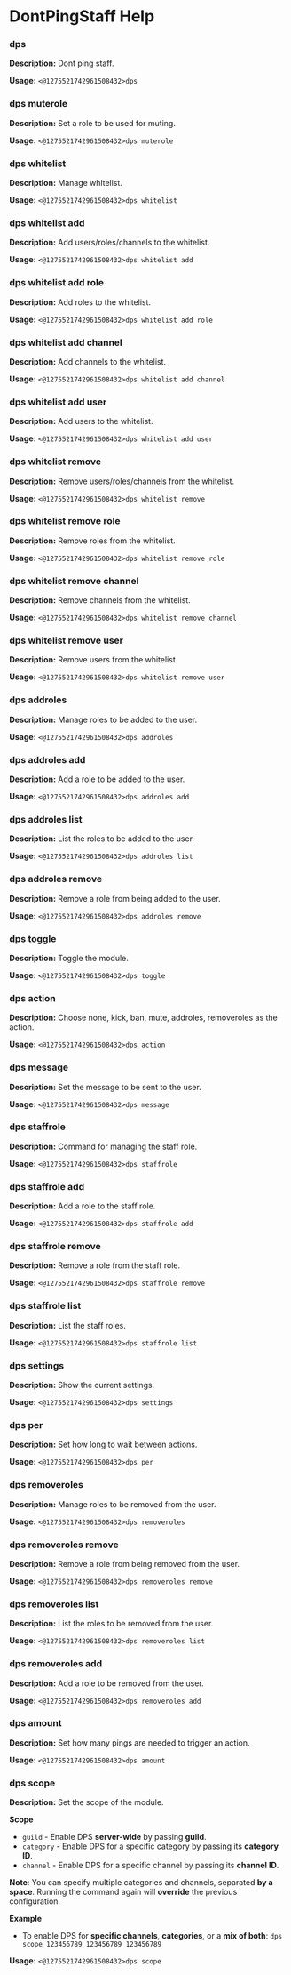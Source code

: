 # DontPingStaff Help

### dps

**Description:** Dont ping staff.

**Usage:** `<@1275521742961508432>dps`

### dps muterole

**Description:** Set a role to be used for muting.

**Usage:** `<@1275521742961508432>dps muterole`

### dps whitelist

**Description:** Manage whitelist.

**Usage:** `<@1275521742961508432>dps whitelist`

### dps whitelist add

**Description:** Add users/roles/channels to the whitelist.

**Usage:** `<@1275521742961508432>dps whitelist add`

### dps whitelist add role

**Description:** Add roles to the whitelist.

**Usage:** `<@1275521742961508432>dps whitelist add role`

### dps whitelist add channel

**Description:** Add channels to the whitelist.

**Usage:** `<@1275521742961508432>dps whitelist add channel`

### dps whitelist add user

**Description:** Add users to the whitelist.

**Usage:** `<@1275521742961508432>dps whitelist add user`

### dps whitelist remove

**Description:** Remove users/roles/channels from the whitelist.

**Usage:** `<@1275521742961508432>dps whitelist remove`

### dps whitelist remove role

**Description:** Remove roles from the whitelist.

**Usage:** `<@1275521742961508432>dps whitelist remove role`

### dps whitelist remove channel

**Description:** Remove channels from the whitelist.

**Usage:** `<@1275521742961508432>dps whitelist remove channel`

### dps whitelist remove user

**Description:** Remove users from the whitelist.

**Usage:** `<@1275521742961508432>dps whitelist remove user`

### dps addroles

**Description:** Manage roles to be added to the user.

**Usage:** `<@1275521742961508432>dps addroles`

### dps addroles add

**Description:** Add a role to be added to the user.

**Usage:** `<@1275521742961508432>dps addroles add`

### dps addroles list

**Description:** List the roles to be added to the user.

**Usage:** `<@1275521742961508432>dps addroles list`

### dps addroles remove

**Description:** Remove a role from being added to the user.

**Usage:** `<@1275521742961508432>dps addroles remove`

### dps toggle

**Description:** Toggle the module.

**Usage:** `<@1275521742961508432>dps toggle`

### dps action

**Description:** Choose none, kick, ban, mute, addroles, removeroles as the action.

**Usage:** `<@1275521742961508432>dps action`

### dps message

**Description:** Set the message to be sent to the user.

**Usage:** `<@1275521742961508432>dps message`

### dps staffrole

**Description:** Command for managing the staff role.

**Usage:** `<@1275521742961508432>dps staffrole`

### dps staffrole add

**Description:** Add a role to the staff role.

**Usage:** `<@1275521742961508432>dps staffrole add`

### dps staffrole remove

**Description:** Remove a role from the staff role.

**Usage:** `<@1275521742961508432>dps staffrole remove`

### dps staffrole list

**Description:** List the staff roles.

**Usage:** `<@1275521742961508432>dps staffrole list`

### dps settings

**Description:** Show the current settings.

**Usage:** `<@1275521742961508432>dps settings`

### dps per

**Description:** Set how long to wait between actions.

**Usage:** `<@1275521742961508432>dps per`

### dps removeroles

**Description:** Manage roles to be removed from the user.

**Usage:** `<@1275521742961508432>dps removeroles`

### dps removeroles remove

**Description:** Remove a role from being removed from the user.

**Usage:** `<@1275521742961508432>dps removeroles remove`

### dps removeroles list

**Description:** List the roles to be removed from the user.

**Usage:** `<@1275521742961508432>dps removeroles list`

### dps removeroles add

**Description:** Add a role to be removed from the user.

**Usage:** `<@1275521742961508432>dps removeroles add`

### dps amount

**Description:** Set how many pings are needed to trigger an action.

**Usage:** `<@1275521742961508432>dps amount`

### dps scope

**Description:** Set the scope of the module.

**Scope**
- `guild` - Enable DPS __**server-wide**__ by passing **guild**.
- `category` - Enable DPS for a specific category by passing its **category ID**.
- `channel` - Enable DPS for a specific channel by passing its **channel ID**.

**Note**: You can specify multiple categories and channels, separated **by a space**. Running the command again will **override** the previous configuration.

**Example**
- To enable DPS for **specific channels**, **categories**, or a **mix of both**: `dps scope 123456789 123456789 123456789`

**Usage:** `<@1275521742961508432>dps scope`

